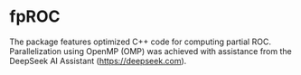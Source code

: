 # fpROC
 The package features optimized C++ code for computing partial ROC. Parallelization using OpenMP (OMP) was achieved with assistance from the DeepSeek AI Assistant (https://deepseek.com).
